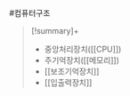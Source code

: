 [](컴퓨터_부품_구조.png)[](컴퓨터_부품_구조.png)[](컴퓨터_부품_구조.png)[](컴퓨터_부품_구조.png)[](컴퓨터_부품_구조.png)[](컴퓨터_부품_구조.png)[](컴퓨터_부품_구조.png)[](컴퓨터_부품_구조.png)[](컴퓨터_부품_구조.png)[](컴퓨터_부품_구조.png)[](컴퓨터_부품_구조.png)[](컴퓨터_부품_구조.png)[](컴퓨터_부품_구조.png)[](컴퓨터_부품_구조.png)[](컴퓨터_부품_구조.png)[](컴퓨터_부품_구조.png)[](컴퓨터_부품_구조.png)[](컴퓨터_부품_구조.png)[](컴퓨터_부품_구조.png)[](컴퓨터_부품_구조.png)[](컴퓨터_부품_구조.png)[](컴퓨터_부품_구조.png)[](컴퓨터_부품_구조.png)[](컴퓨터_부품_구조.png)[](컴퓨터_부품_구조.png)[](컴퓨터_부품_구조.png)[](컴퓨터_부품_구조.png)[](컴퓨터_부품_구조.png)[](컴퓨터_부품_구조.png)[](컴퓨터_부품_구조.png)[](컴퓨터_부품_구조.png)[](컴퓨터_부품_구조.png)[](컴퓨터_부품_구조.png)[](컴퓨터_부품_구조.png)[](컴퓨터_부품_구조.png)[](컴퓨터_부품_구조.png)[](컴퓨터_부품_구조.png)[](컴퓨터_부품_구조.png)[](컴퓨터_부품_구조.png)[](컴퓨터_부품_구조.png)[](컴퓨터_부품_구조.png)[](컴퓨터_부품_구조.png)[](컴퓨터_부품_구조.png)[](컴퓨터_부품_구조.png)[](컴퓨터_부품_구조.png)[](컴퓨터_부품_구조.png)[](컴퓨터_부품_구조.png)[](컴퓨터_부품_구조.png)[](컴퓨터_부품_구조.png)[](컴퓨터_부품_구조.png)[](컴퓨터_부품_구조.png)[](컴퓨터_부품_구조.png)[](컴퓨터_부품_구조.png)[](컴퓨터_부품_구조.png)[](컴퓨터_부품_구조.png)[](컴퓨터_부품_구조.png)[](컴퓨터_부품_구조.png)[](컴퓨터_부품_구조.png)[](컴퓨터_부품_구조.png)[](컴퓨터_부품_구조.png)[](컴퓨터_부품_구조.png)[](컴퓨터_부품_구조.png)[](컴퓨터_부품_구조.png)[](컴퓨터_부품_구조.png)[](컴퓨터_부품_구조.png)[](컴퓨터_부품_구조.png)[](컴퓨터_부품_구조.png)[](컴퓨터_부품_구조.png)[](컴퓨터_부품_구조.png)[](컴퓨터_부품_구조.png)[](컴퓨터_부품_구조.png)[](컴퓨터_부품_구조.png)[](컴퓨터_부품_구조.png)[](컴퓨터_부품_구조.png)[](컴퓨터_부품_구조.png)[](컴퓨터_부품_구조.png)[](컴퓨터_부품_구조.png)[](컴퓨터_부품_구조.png)[](컴퓨터_부품_구조.png)[](컴퓨터_부품_구조.png)[](컴퓨터_부품_구조.png)[](컴퓨터_부품_구조.png)[](컴퓨터_부품_구조.png)[](컴퓨터_부품_구조.png)[](컴퓨터_부품_구조.png)[](컴퓨터_부품_구조.png)[](컴퓨터_부품_구조.png)[](컴퓨터_부품_구조.png)[](컴퓨터_부품_구조.png)[](컴퓨터_부품_구조.png)[](컴퓨터_부품_구조.png)[](컴퓨터_부품_구조.png)[](컴퓨터_부품_구조.png)[](컴퓨터_부품_구조.png)[](컴퓨터_부품_구조.png)[](컴퓨터_부품_구조.png)[](컴퓨터_부품_구조.png)[](컴퓨터_부품_구조.png)[](컴퓨터_부품_구조.png)[](컴퓨터_부품_구조.png)[](컴퓨터_부품_구조.png)[](컴퓨터_부품_구조.png)[](컴퓨터_부품_구조.png)[](컴퓨터_부품_구조.png)[](컴퓨터_부품_구조.png)[](컴퓨터_부품_구조.png)[](컴퓨터_부품_구조.png)[](컴퓨터_부품_구조.png)[](컴퓨터_부품_구조.png)[](컴퓨터_부품_구조.png)[](컴퓨터_부품_구조.png)[](컴퓨터_부품_구조.png)[](컴퓨터_부품_구조.png)[](컴퓨터_부품_구조.png)[](컴퓨터_부품_구조.png)[](컴퓨터_부품_구조.png)[](컴퓨터_부품_구조.png)[](컴퓨터_부품_구조.png)[](컴퓨터_부품_구조.png)[](컴퓨터_부품_구조.png)[](컴퓨터_부품_구조.png)[](컴퓨터_부품_구조.png)[](컴퓨터_부품_구조.png)[](컴퓨터_부품_구조.png)[](컴퓨터_부품_구조.png)[](컴퓨터_부품_구조.png)[](컴퓨터_부품_구조.png)[](컴퓨터_부품_구조.png)[](컴퓨터_부품_구조.png)[](컴퓨터_부품_구조.png)[](컴퓨터_부품_구조.png)[](컴퓨터_부품_구조.png)[](컴퓨터_부품_구조.png)[](컴퓨터_부품_구조.png)[](컴퓨터_부품_구조.png)[](컴퓨터_부품_구조.png)[](컴퓨터_부품_구조.png)[](컴퓨터_부품_구조.png)[](컴퓨터_부품_구조.png)[](컴퓨터_부품_구조.png)[](컴퓨터_부품_구조.png)[](컴퓨터_부품_구조.png)[](컴퓨터_부품_구조.png)[](컴퓨터_부품_구조.png)[](컴퓨터_부품_구조.png)[](컴퓨터_부품_구조.png)[](CPU.md)[](CPU.md)[](CPU.md)[](CPU.md)[](CPU.md)[](CPU.md)#컴퓨터구조 

> [!summary]+ 
> + 중앙처리장치([[CPU]])
> + 주기억장치([[메모리]])
> + [[보조기억장치]]
> + [[입출력장치]]